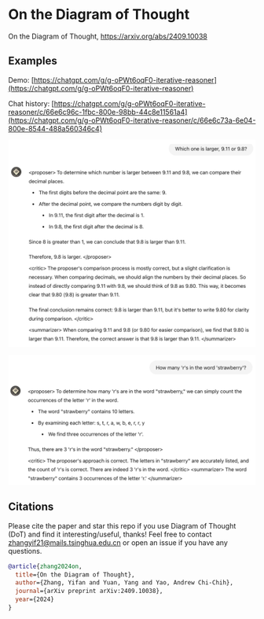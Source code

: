# On the Diagram of Thought

On the Diagram of Thought, https://arxiv.org/abs/2409.10038

## Examples

Demo: [https://chatgpt.com/g/g-oPWt6oqF0-iterative-reasoner](https://chatgpt.com/g/g-oPWt6oqF0-iterative-reasoner) 

Chat history: [https://chatgpt.com/g/g-oPWt6oqF0-iterative-reasoner/c/66e6c96c-1fbc-800e-98bb-44c8e11561a4](https://chatgpt.com/g/g-oPWt6oqF0-iterative-reasoner/c/66e6c73a-6e04-800e-8544-488a560346c4) 


![](./images/numerical.png)

![](./images/strawberry.png)

## Citations 

Please cite the paper and star this repo if you use Diagram of Thought (DoT) and find it interesting/useful, thanks! Feel free to contact zhangyif21@mails.tsinghua.edu.cn or open an issue if you have any questions.

```bibtex
@article{zhang2024on,
  title={On the Diagram of Thought},
  author={Zhang, Yifan and Yuan, Yang and Yao, Andrew Chi-Chih},
  journal={arXiv preprint arXiv:2409.10038},
  year={2024}
}
```
